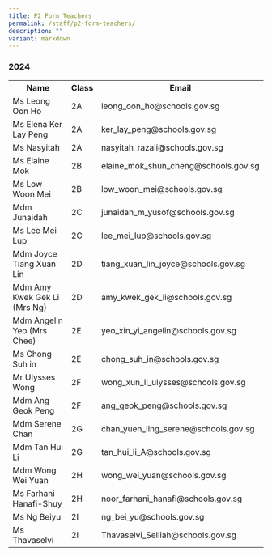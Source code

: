 ```yaml
---
title: P2 Form Teachers
permalink: /staff/p2-form-teachers/
description: ""
variant: markdown
---
```

### **2024**
<table>
    <tbody><tr style="width:100%">
        <th style="width:40%">Name</th>
        <th style="width:10%">Class</th>
        <th style="width:50%">Email</th>
    </tr>
    <tr>
        <td>Ms Leong Oon Ho</td>
        <td>2A</td>
        <td>leong_oon_ho@schools.gov.sg</td>
    </tr>
  <tr>
        <td>Ms Elena Ker Lay Peng</td>
        <td>2A</td>
        <td>ker_lay_peng@schools.gov.sg</td>
    </tr>
			 <tr>
        <td>Ms Nasyitah</td>
        <td>2A</td>
        <td>nasyitah_razali@schools.gov.sg</td>
    </tr>
<tr>
        <td>Ms Elaine Mok</td>
        <td>2B</td>
        <td>elaine_mok_shun_cheng@schools.gov.sg</td>
    </tr>
<tr>
        <td>Ms Low Woon Mei</td>
        <td>2B</td>
        <td>low_woon_mei@schools.gov.sg</td>
    </tr>
 <tr>
        <td>Mdm Junaidah</td>
        <td>2C</td>
        <td>junaidah_m_yusof@schools.gov.sg</td>
    </tr>
    <tr>
        <td>Ms Lee Mei Lup</td>
        <td>2C</td>
        <td>lee_mei_lup@schools.gov.sg</td>
    </tr>
<tr>
        <td>Mdm Joyce Tiang Xuan Lin</td>
        <td>2D</td>
        <td>tiang_xuan_lin_joyce@schools.gov.sg</td>
    </tr>
    <tr>
        <td>Mdm Amy Kwek Gek Li (Mrs Ng)</td>
        <td>2D</td>
        <td>amy_kwek_gek_li@schools.gov.sg</td>
    </tr>
<tr>
        <td>Mdm Angelin Yeo (Mrs Chee)</td>
        <td>2E</td>
        <td>yeo_xin_yi_angelin@schools.gov.sg</td>
    </tr>
    <tr>
        <td>Ms Chong Suh in</td>
        <td>2E</td>
        <td>chong_suh_in@schools.gov.sg</td>
    </tr>
    <tr>
        <td>Mr Ulysses Wong</td>
        <td>2F</td>
        <td>wong_xun_li_ulysses@schools.gov.sg</td>
    </tr>
    <tr>
        <td>Mdm Ang Geok Peng</td>
        <td>2F</td>
        <td>ang_geok_peng@schools.gov.sg</td>
    </tr>
    <tr>
        <td>Mdm Serene Chan</td>
        <td>2G</td>
        <td>chan_yuen_ling_serene@schools.gov.sg</td>
    </tr>
    <tr>
        <td>Mdm Tan Hui Li</td>
        <td>2G</td>
        <td>tan_hui_li_A@schools.gov.sg</td>
    </tr>
    <tr>
        <td>Mdm Wong Wei Yuan</td>
        <td>2H</td>
        <td>wong_wei_yuan@schools.gov.sg</td>
    </tr>
    <tr>
        <td>Ms Farhani Hanafi-Shuy</td>
        <td>2H</td>
        <td>noor_farhani_hanafi@schools.gov.sg</td>
	</tr>
  <tr>
        <td>Ms Ng Beiyu</td>
        <td>2I</td>
        <td>ng_bei_yu@schools.gov.sg</td>
    </tr>
<tr>
        <td>Ms Thavaselvi</td>
        <td>2I</td>
        <td>Thavaselvi_Selliah@schools.gov.sg</td>
    </tr>
</tbody></table>